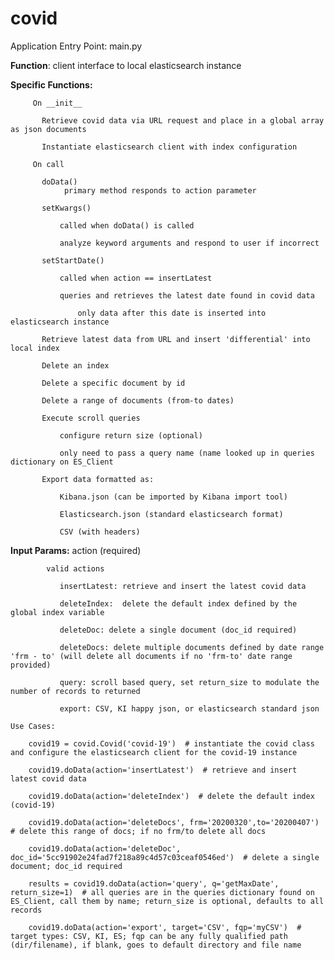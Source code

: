 # covid

Application Entry Point: main.py

 **Function**: client interface to local elasticsearch instance
 
   **Specific Functions:**
   
         On __init__
         
           Retrieve covid data via URL request and place in a global array as json documents
           
           Instantiate elasticsearch client with index configuration
           
         On call
         
           doData()
                primary method responds to action parameter
         
           setKwargs()
           
               called when doData() is called
               
               analyze keyword arguments and respond to user if incorrect
               
           setStartDate()
           
               called when action == insertLatest
               
               queries and retrieves the latest date found in covid data
               
                   only data after this date is inserted into elasticsearch instance
                   
           Retrieve latest data from URL and insert 'differential' into local index
           
           Delete an index
           
           Delete a specific document by id
           
           Delete a range of documents (from-to dates)
           
           Execute scroll queries
           
               configure return size (optional)
               
               only need to pass a query name (name looked up in queries dictionary on ES_Client
               
           Export data formatted as:
           
               Kibana.json (can be imported by Kibana import tool)
               
               Elasticsearch.json (standard elasticsearch format)
               
               CSV (with headers)
               

   **Input Params:**
           action (required)
           
            valid actions
            
               insertLatest: retrieve and insert the latest covid data
               
               deleteIndex:  delete the default index defined by the global index variable
               
               deleteDoc: delete a single document (doc_id required)
               
               deleteDocs: delete multiple documents defined by date range 'frm - to' (will delete all documents if no 'frm-to' date range provided)
               
               query: scroll based query, set return_size to modulate the number of records to returned
               
               export: CSV, KI happy json, or elasticsearch standard json
               
    Use Cases:
    
        covid19 = covid.Covid('covid-19')  # instantiate the covid class and configure the elasticsearch client for the covid-19 instance
    
        covid19.doData(action='insertLatest')  # retrieve and insert latest covid data
        
        covid19.doData(action='deleteIndex')  # delete the default index (covid-19)
        
        covid19.doData(action='deleteDocs', frm='20200320',to='20200407')  # delete this range of docs; if no frm/to delete all docs
        
        covid19.doData(action='deleteDoc', doc_id='5cc91902e24fad7f218a89c4d57c03ceaf0546ed')  # delete a single document; doc_id required
        
        results = covid19.doData(action='query', q='getMaxDate', return_size=1)  # all queries are in the queries dictionary found on ES_Client, call them by name; return_size is optional, defaults to all records
        
        covid19.doData(action='export', target='CSV', fqp='myCSV')  # target types: CSV, KI, ES; fqp can be any fully qualified path (dir/filename), if blank, goes to default directory and file name

